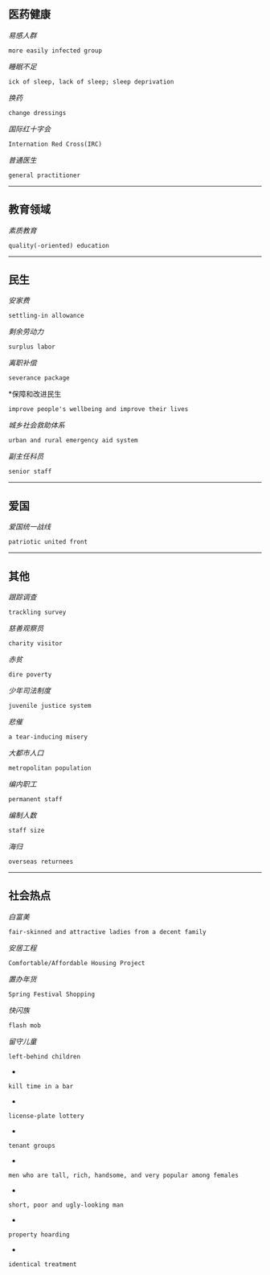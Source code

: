 ## 医药健康
*易感人群*
    
    more easily infected group
*睡眠不足*

    ick of sleep, lack of sleep; sleep deprivation
*换药*
    
    change dressings
*国际红十字会*
    
    Internation Red Cross(IRC)
*普通医生*

    general practitioner
---
## 教育领域
*素质教育*

    quality(-oriented) education
    
***

## 民生
*安家费*
    
    settling-in allowance
*剩余劳动力*

    surplus labor
*离职补偿*

    severance package    
*保障和改进民生
    
    improve people's wellbeing and improve their lives
*城乡社会救助体系*

    urban and rural emergency aid system
*副主任科员* 
    
    senior staff
___
## 爱国
*爱国统一战线*

    patriotic united front
---
## 其他
*跟踪调查*

    trackling survey
*慈善观察员*


    charity visitor
*赤贫*
    
    dire poverty
*少年司法制度*
    
    juvenile justice system
*悲催*
    
    a tear-inducing misery
*大都市人口*
    
    metropolitan population
*编内职工*
    
    permanent staff
*编制人数*

    staff size
*海归*

    overseas returnees
---
## 社会热点
*白富美*

    fair-skinned and attractive ladies from a decent family
*安居工程*

    Comfortable/Affordable Housing Project
*置办年货*

    Spring Festival Shopping
*快闪族*

    
    flash mob
*留守儿童*
    
    left-behind children
*
    
    kill time in a bar
*
    
    license-plate lottery    
*

    tenant groups
*
    
    men who are tall, rich, handsome, and very popular among females
*
    
    short, poor and ugly-looking man
*

    property hoarding
*    
    
    identical treatment
    
    
  
  
  
